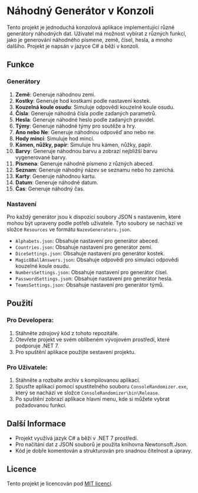 # Náhodný Generátor v Konzoli

Tento projekt je jednoduchá konzolová aplikace implementující různé generátory náhodných dat. Uživatel má možnost vybírat z různých funkcí, jako je generování náhodného písmene, země, čísel, hesla, a mnoho dalšího. Projekt je napsán v jazyce C# a běží v konzoli.

## Funkce
### Generátory
1. **Země**: Generuje náhodnou zemi.
2. **Kostky**: Generuje hod kostkami podle nastavení kostek.
3. **Kouzelná koule osudu**: Simuluje odpovědi kouzelné koule osudu.
4. **Čísla**: Generuje náhodná čísla podle zadaných parametrů.
5. **Hesla**: Generuje náhodné heslo podle zadaných pravidel.
6. **Týmy**: Generuje náhodné týmy pro soutěže a hry.
7. **Ano nebo Ne**: Generuje náhodnou odpověď ano nebo ne.
8. **Hody mincí**: Simuluje hod mincí.
9. **Kámen, nůžky, papír**: Simuluje hru kámen, nůžky, papír.
10. **Barvy**: Generuje náhodnou barvu a zobrazí nejbližší barvu vygenerované barvy.
11. **Písmena**: Generuje náhodné písmeno z různých abeced.
12. **Seznam**: Generuje náhodný název se seznamu nebo ho zamíchá.
13. **Karty**: Generuje náhodnou kartu.
14. **Datum**: Generuje náhodné datum.
15. **Čas**: Generuje náhodný čas.

### Nastavení
Pro každý generátor jsou k dispozici soubory JSON s nastavením, které mohou být upraveny podle potřeb uživatele. Tyto soubory se nachází ve složce `Resources` ve formátu `NazevGeneratoru.json`.

- `Alphabets.json`: Obsahuje nastavení pro generátor abeced.
- `Countries.json`: Obsahuje nastavení pro generátor zemí.
- `DiceSettings.json`: Obsahuje nastavení pro generátor kostek.
- `Magic8BallAnswers.json`: Obsahuje odpovědi pro simulaci odpovědi kouzelné koule osudu.
- `NumbersSettings.json`: Obsahuje nastavení pro generátor čísel.
- `PasswordSettings.jso`n: Obsahuje nastavení pro generátor hesla.
- `TeamsSettings.json`: Obsahuje nastavení pro generátor týmů.

## Použití
### Pro Developera:
1. Stáhněte zdrojový kód z tohoto repozitáře.
2. Otevřete projekt ve svém oblíbeném vývojovém prostředí, které podporuje .NET 7.
3. Pro spuštění aplikace použijte sestavení projektu.

### Pro Uživatele:
1. Stáhněte a rozbalte archiv s kompilovanou aplikací.
2. Spusťte aplikaci pomocí spustitelného souboru `ConsoleRandomizer.exe`, který se nachází ve složce `ConsoleRandomizer\bin\Release`.
3. Po spuštění zobrazí aplikace hlavní menu, kde si můžete vybrat požadovanou funkci.

## Další Informace
- Projekt využívá jazyk C# a běží v .NET 7 prostředí.
- Pro načítání dat z JSON souborů je použita knihovna Newtonsoft.Json.
- Kód je dobře komentován a strukturován pro snadnou čitelnost a úpravy.

## Licence
Tento projekt je licencován pod [MIT licencí](LICENSE.txt).
